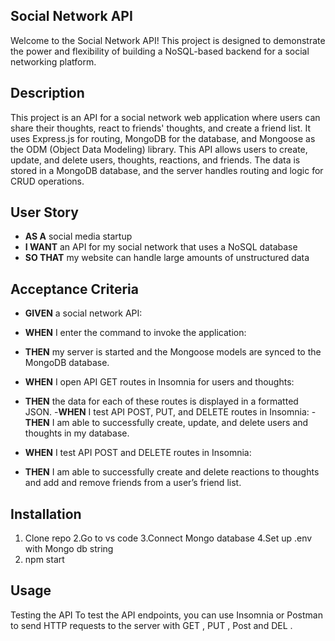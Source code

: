 ## Social Network API
Welcome to the Social Network API! This project is designed to demonstrate the power and flexibility of building a NoSQL-based backend for a social networking platform.
## Description
This project is an API for a social network web application where users can share their thoughts, react to friends' thoughts, and create a friend list. It uses Express.js for routing, MongoDB for the database, and Mongoose as the ODM (Object Data Modeling) library. This API allows users to create, update, and delete users, thoughts, reactions, and friends. The data is stored in a MongoDB database, and the server handles routing and logic for CRUD operations.

## User Story
- **AS A** social media startup
- **I WANT** an API for my social network that uses a NoSQL database
- **SO THAT** my website can handle large amounts of unstructured data

## Acceptance Criteria
- **GIVEN** a social network API:
- **WHEN** I enter the command to invoke the application:
- **THEN** my server is started and the Mongoose models are synced to the MongoDB database.

- **WHEN** I open API GET routes in Insomnia for users and thoughts:
- **THEN** the data for each of these routes is displayed in a formatted JSON.
-**WHEN** I test API POST, PUT, and DELETE routes in Insomnia:
-**THEN** I am able to successfully create, update, and delete users and thoughts in my database.
- **WHEN** I test API POST and DELETE routes in Insomnia:
- **THEN** I am able to successfully create and delete reactions to thoughts and add and remove friends from a user’s friend list.

## Installation
1. Clone repo
2.Go to vs code
3.Connect Mongo database 
4.Set up .env with Mongo db string
5. npm start

## Usage
Testing the API
To test the API endpoints, you can use Insomnia or Postman to send HTTP requests to the server with GET , PUT , Post and DEL .

